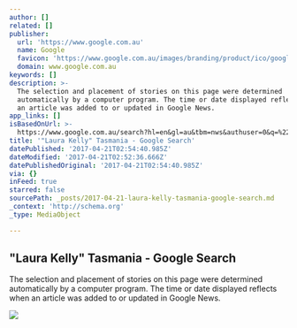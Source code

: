 ```yaml
---
author: []
related: []
publisher:
  url: 'https://www.google.com.au'
  name: Google
  favicon: 'https://www.google.com.au/images/branding/product/ico/googleg_lodp.ico'
  domain: www.google.com.au
keywords: []
description: >-
  The selection and placement of stories on this page were determined
  automatically by a computer program. The time or date displayed reflects when
  an article was added to or updated in Google News.
app_links: []
isBasedOnUrl: >-
  https://www.google.com.au/search?hl=en&gl=au&tbm=nws&authuser=0&q=%22Laura+Kelly%22+Tasmania
title: '"Laura Kelly" Tasmania - Google Search'
datePublished: '2017-04-21T02:54:40.985Z'
dateModified: '2017-04-21T02:52:36.666Z'
datePublishedOriginal: '2017-04-21T02:54:40.985Z'
via: {}
inFeed: true
starred: false
sourcePath: _posts/2017-04-21-laura-kelly-tasmania-google-search.md
_context: 'http://schema.org'
_type: MediaObject

---
```

<article style=""><h1>"Laura Kelly" Tasmania - Google Search</h1><p>The selection and placement of stories on this page were determined automatically by a computer program. The time or date displayed reflects when an article was added to or updated in Google News.</p><img src="https://encrypted-tbn3.gstatic.com/images?q=tbn:ANd9GcTw08X1U6ycfFTO4urpRYtDPOsM5CnaVvojJCNnz6dFCD2t7YmLdtagw_8tcNLfjXWH-E9_3Nx6" /></article>
